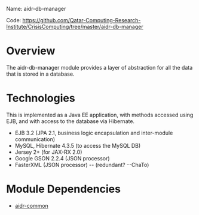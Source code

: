 Name: aidr-db-manager

Code: https://github.com/Qatar-Computing-Research-Institute/CrisisComputing/tree/master/aidr-db-manager

# Overview

The aidr-db-manager module provides a layer of abstraction for all the data that is stored in a database.

# Technologies

This is implemented as a Java EE application, with methods accessed using EJB, and with access to the database via Hibernate. 

* EJB 3.2 (JPA 2.1, business logic encapsulation and inter-module communication)
* MySQL, Hibernate 4.3.5 (to access the MySQL DB)
* Jersey 2+ (for JAX-RX 2.0)
* Google GSON 2.2.4 (JSON processor)
* FasterXML (JSON processor) -- (redundant? --ChaTo)

# Module Dependencies

* [aidr-common](Common)

